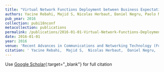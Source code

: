 ```yaml
---
title: "Virtual Network Functions Deployment between Business Expectations and Technical Challenges: The T-NOVA Approach"
authors: Yacine Rebahi, Majid S, Nicolas Herbaut, Daniel Negru, Paolo M, Paolo S, Pascal Lorenz, Evangelos Pallis, Evangelos Markakis
pub_year: 2016
collection: pubi18nconf
metacollection: publications
permalink: /publications/2016-01-01-Virtual-Network-Functions-Deployment-between-Business-Expectations-and-Technical-Challenges-The-T-NOVA-Approach
date: 2016-01-01
year: 2016
venue: 'Recent Advances in Communications and Networking Technology (Formerly Recent Patents on Telecommunication)'
citation: ' Yacine Rebahi,  Majid S,  Nicolas Herbaut,  Daniel Negru,  Paolo M,  Paolo S,  Pascal Lorenz,  Evangelos Pallis,  Evangelos Markakis, &quot;Virtual Network Functions Deployment between Business Expectations and Technical Challenges: The T-NOVA Approach.&quot; Recent Advances in Communications and Networking Technology (Formerly Recent Patents on Telecommunication), 2016.'
---
```

Use [Google Scholar](https://scholar.google.com/scholar?q=Virtual+Network+Functions+Deployment+between+Business+Expectations+and+Technical+Challenges:+The+T+NOVA+Approach){:target="_blank"} for full citation